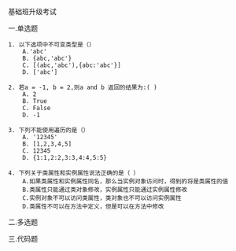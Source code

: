 基础班升级考试

一.单选题

    1. 以下选项中不可变类型是（）
        A.'abc'
        B. {abc,'abc'}
        C. [(abc,'abc'),{abc:'abc'}]
        D. ['abc']
        
    2. 若a = -1, b = 2,则a and b 返回的结果为:( )
        A. 2
        B. True
        C. False
        D. -1
        
    3. 下列不能使用遍历的是（）
        A. '12345'
        B. [1,2,3,4,5]
        C. 12345
        D. {1:1,2:2,3:3,4:4,5:5}
        
    4. 下列关于类属性和实例属性说法正确的是（ ）
        A.如果类属性和实例属性同名，那么当实例对象访问时，得到的将是类属性的值
        B.类属性只能通过类对象修改，实例属性只能通过实例属性修改
        C.实例对象不可以访问类属性，类对象也不可以访问实例属性
        D.类属性不可以在方法中定义，但是可以在方法中修改
        
二.多选题


三.代码题



